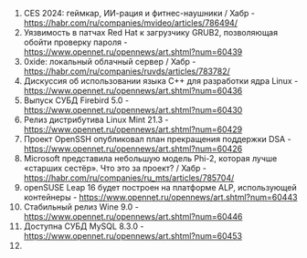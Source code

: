 1. CES 2024: геймкар, ИИ-рация и фитнес-наушники / Хабр - https://habr.com/ru/companies/mvideo/articles/786494/
1. Уязвимость в патчах Red Hat к загрузчику GRUB2, позволяющая обойти проверку пароля - https://www.opennet.ru/opennews/art.shtml?num=60439
1. 0xide: локальный облачный сервер / Хабр - https://habr.com/ru/companies/ruvds/articles/783782/
1. Дискуссия об использовании языка C++ для разработки ядра Linux - https://www.opennet.ru/opennews/art.shtml?num=60436
1. Выпуск СУБД Firebird 5.0 - https://www.opennet.ru/opennews/art.shtml?num=60430
1. Релиз дистрибутива Linux Mint 21.3 - https://www.opennet.ru/opennews/art.shtml?num=60429
1. Проект OpenSSH опубликовал план прекращения поддержки DSA - https://www.opennet.ru/opennews/art.shtml?num=60426
1. Microsoft представила небольшую модель Phi-2, которая лучше «старших сестёр». Что это за проект? / Хабр - https://habr.com/ru/companies/ru_mts/articles/785704/
1. openSUSE Leap 16 будет построен на платформе ALP, использующей контейнеры - https://www.opennet.ru/opennews/art.shtml?num=60443
1. Стабильный релиз Wine 9.0 - https://www.opennet.ru/opennews/art.shtml?num=60446
1. Доступна СУБД MySQL 8.3.0 - https://www.opennet.ru/opennews/art.shtml?num=60453
2. 
